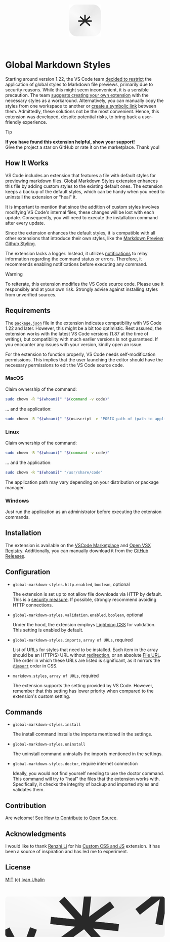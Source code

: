 <p align="center">
  <picture>
    <source width="100" media="(prefers-color-scheme: dark)" srcset="https://github.com/vanyauhalin/vscode-global-markdown-styles/blob/main/docs/logo.dark.webp">
    <source width="100" media="(prefers-color-scheme: light)" srcset="https://github.com/vanyauhalin/vscode-global-markdown-styles/blob/main/docs/logo.light.webp">
    <img width="100" src="https://github.com/vanyauhalin/vscode-global-markdown-styles/blob/main/docs/logo.light.webp" alt="Asterisk as a logo">
  </picture>
</p>
<br>

# Global Markdown Styles

Starting around version 1.22, the VS Code team [decided to restrict](https://github.com/microsoft/vscode/issues/45260/#issuecomment-371428889) the application of global styles to Markdown file previews, primarily due to security reasons. While this might seem inconvenient, it is a sensible precaution. The team [suggests creating your own extension](https://github.com/microsoft/vscode/issues/45260/#issuecomment-371438399) with the necessary styles as a workaround. Alternatively, you can manually copy the styles from one workspace to another or [create a symbolic link](https://github.com/microsoft/vscode/issues/45260/#issuecomment-385917347) between them. Admittedly, these solutions not be the most convenient. Hence, this extension was developed, despite potential risks, to bring back a user-friendly experience.

> [!TIP]
>
> **If you have found this extension helpful, show your support!** \
> Give the project a star on GitHub or rate it on the marketplace. Thank you!

## How It Works

VS Code includes an extension that features a file with default styles for previewing markdown files. Global Markdown Styles extension enhances this file by adding custom styles to the existing default ones. The extension keeps a backup of the default styles, which can be handy when you need to uninstall the extension or "heal" it.

It is important to mention that since the addition of custom styles involves modifying VS Code's internal files, these changes will be lost with each update. Consequently, you will need to execute the installation command after every update.

Since the extension enhances the default styles, it is compatible with all other extensions that introduce their own styles, like the [Markdown Preview Github Styling](https://github.com/mjbvz/vscode-github-markdown-preview-style/).

The extension lacks a logger. Instead, it utilizes [notifications](https://code.visualstudio.com/api/ux-guidelines/notifications/) to relay information regarding the command status or errors. Therefore, it recommends enabling notifications before executing any command.

> [!WARNING]
>
> To reiterate, this extension modifies the VS Code source code. Please use it responsibly and at your own risk. Strongly advise against installing styles from unverified sources.

## Requirements

The [`package.json`](https://github.com/vanyauhalin/vscode-global-markdown-styles/blob/main/package.json/#L47) file in the extension indicates compatibility with VS Code 1.22 and later. However, this might be a bit too optimistic. Rest assured, the extension works with the latest VS Code versions (1.87 at the time of writing), but compatibility with much earlier versions is not guaranteed. If you encounter any issues with your version, kindly open an issue.

For the extension to function properly, VS Code needs self-modification permissions. This implies that the user launching the editor should have the necessary permissions to edit the VS Code source code.

### MacOS

Claim ownership of the command:

```sh
sudo chown -R "$(whoami)" "$(command -v code)"
```

... and the application:

```sh
sudo chown -R "$(whoami)" "$(osascript -e 'POSIX path of (path to application "Visual Studio Code")')"
```

### Linux

Claim ownership of the command:

```sh
sudo chown -R "$(whoami)" "$(command -v code)"
```

... and the application:

```sh
sudo chown -R "$(whoami)" "/usr/share/code"
```

The application path may vary depending on your distribution or package manager.

### Windows

Just run the application as an administrator before executing the extension commands.

## Installation

The extension is available on the [VSCode Marketplace](https://marketplace.visualstudio.com/items?itemName=vanyauhalin.global-markdown-styles) and [Open VSX Registry](https://open-vsx.org/extension/vanyauhalin/global-markdown-styles/). Additionally, you can manually download it from the [GitHub Releases](https://github.com/vanyauhalin/vscode-global-markdown-styles/releases/).

## Configuration

- `global-markdown-styles.http.enabled`, `boolean`, optional

  The extension is set up to not allow file downloads via HTTP by default. This is a [security measure](https://www.cloudflare.com/learning/ssl/why-is-http-not-secure/). If possible, strongly recommend avoiding HTTP connections.

- `global-markdown-styles.validation.enabled`, `boolean`, optional

  Under the hood, the extension employs [Lightning CSS](https://github.com/parcel-bundler/lightningcss/) for validation. This setting is enabled by default.

- `global-markdown-styles.imports`, `array of URLs`, required

  List of URLs for styles that need to be installed. Each item in the array should be an HTTP(S) URL without [redirection](https://developer.mozilla.org/en-US/docs/Web/HTTP/Redirections/), or an absolute [File URL](https://www.wikiwand.com/en/File_URI_scheme/). The order in which these URLs are listed is significant, as it mirrors the [`@import`](https://developer.mozilla.org/en-US/docs/Web/CSS/@import/) order in CSS.

- `markdown.styles`, `array of URLs`, required

  The extension supports the setting provided by VS Code. However,  remember that this setting has lower priority when compared to the extension's custom setting.

## Commands

- `global-markdown-styles.install`

  The install command installs the imports mentioned in the settings.

- `global-markdown-styles.uninstall`

  The uninstall command uninstalls the imports mentioned in the settings.

- `global-markdown-styles.doctor`, require internet connection

  Ideally, you would not find yourself needing to use the doctor command. This command will try to "heal" the files that the extension works with. Specifically, it checks the integrity of backup and imported styles and validates them.

## Contribution

Are welcome! See [How to Contribute to Open Source](https://opensource.guide/how-to-contribute/).

## Acknowledgments

I would like to thank [Renzhi Li](https://github.com/be5invis/) for his [Custom CSS and JS](https://github.com/be5invis/vscode-custom-css/) extension. It has been a source of inspiration and has led me to experiment.

## License

[MIT](https://github.com/vanyauhalin/vscode-global-markdown-styles/blob/main/LICENSE/) (c) [Ivan Uhalin](https://github.com/vanyauhalin/)

<br>
<p align="center">
  <picture>
    <source media="(prefers-color-scheme: dark)" srcset="https://github.com/vanyauhalin/vscode-global-markdown-styles/blob/main/docs/footer.dark.webp">
    <source media="(prefers-color-scheme: light)" srcset="https://github.com/vanyauhalin/vscode-global-markdown-styles/blob/main/docs/footer.light.webp">
    <img src="https://github.com/vanyauhalin/vscode-global-markdown-styles/blob/main/docs/footer.light.webp" alt="Huge asterisk on the footer banner">
  </picture>
</p>
